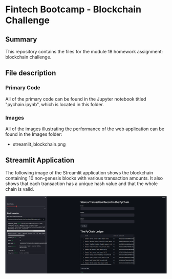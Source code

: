 # Fintech Bootcamp - Blockchain Challenge

## Summary

This repository contains the files for the module 18 homework assignment: blockchain challenge.

## File description

### Primary Code

All of the primary code can be found in the Jupyter notebook titled "pychain.ipynb", which is located in this folder.

### Images

All of the images illustrating the performance of the web application can be found in the Images folder:

- streamlit_blockchain.png

## Streamlit Application

The following image of the Streamlit application shows the blockchain containing 10 non-genesis blocks with various transaction amounts.  It also shows that each transaction has a unique hash value and that the whole chain is valid.

![Pychain Streamlit Application](./Images/streamlit_blockchain.png)